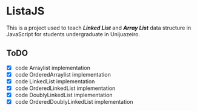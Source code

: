 # ListaJS

This is a project used to teach **_Linked List_** and **_Array List_** data structure in JavaScript for students undergraduate in Unijuazeiro.

## ToDO

- [x] code Arraylist implementation
- [x] code OrderedArraylist implementation
- [x] code LinkedList implementation
- [x] code OrderedLinkedList implementation
- [x] code DoublyLinkedList implementation
- [x] code OrderedDoublyLinkedList implementation
